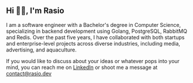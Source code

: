 ## Hi 👋🏻, I'm Rasio 

I am a software engineer with a Bachelor's degree in Computer Science, specializing in backend development using
Golang, PostgreSQL, RabbitMQ and Redis. Over the past five years, I have collaborated with both startups and enterprise-level projects across diverse industries, including media, advertising, and aquaculture.

If you would like to discuss about your ideas or whatever pops into your mind, you can reach me on [LinkedIn](https://www.linkedin.com/in/rasatmaja/) or shoot me a message at [contact@rasio.dev](mailto:contact@rasio.dev)
